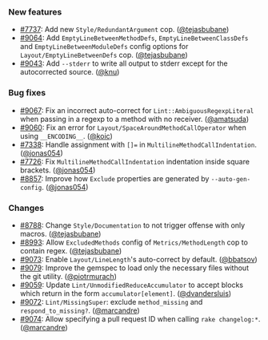 ### New features

* [#7737](https://github.com/rubocop-hq/rubocop/issues/7737): Add new `Style/RedundantArgument` cop. ([@tejasbubane][])
* [#9064](https://github.com/rubocop-hq/rubocop/issues/9064): Add `EmptyLineBetweenMethodDefs`, `EmptyLineBetweenClassDefs` and `EmptyLineBetweenModuleDefs` config options for `Layout/EmptyLineBetweenDefs` cop. ([@tejasbubane][])
* [#9043](https://github.com/rubocop-hq/rubocop/pull/9043): Add `--stderr` to write all output to stderr except for the autocorrected source. ([@knu][])

### Bug fixes

* [#9067](https://github.com/rubocop-hq/rubocop/pull/9067): Fix an incorrect auto-correct for `Lint::AmbiguousRegexpLiteral` when passing in a regexp to a method with no receiver. ([@amatsuda][])
* [#9060](https://github.com/rubocop-hq/rubocop/issues/9060): Fix an error for `Layout/SpaceAroundMethodCallOperator` when using `__ENCODING__`. ([@koic][])
* [#7338](https://github.com/rubocop-hq/rubocop/issues/7338): Handle assignment with `[]=` in `MultilineMethodCallIndentation`. ([@jonas054][])
* [#7726](https://github.com/rubocop-hq/rubocop/issues/7726): Fix `MultilineMethodCallIndentation` indentation inside square brackets. ([@jonas054][])
* [#8857](https://github.com/rubocop-hq/rubocop/issues/8857): Improve how `Exclude` properties are generated by `--auto-gen-config`. ([@jonas054][])

### Changes

* [#8788](https://github.com/rubocop-hq/rubocop/issues/8788): Change `Style/Documentation` to not trigger offense with only macros. ([@tejasbubane][])
* [#8993](https://github.com/rubocop-hq/rubocop/issues/8993): Allow `ExcludedMethods` config of `Metrics/MethodLength` cop to contain regex. ([@tejasbubane][])
* [#9073](https://github.com/rubocop-hq/rubocop/issues/9073): Enable `Layout/LineLength`'s auto-correct by default. ([@bbatsov][])
* [#9079](https://github.com/rubocop-hq/rubocop/pull/9079): Improve the gemspec to load only the necessary files without the git utility. ([@piotrmurach][])
* [#9059](https://github.com/rubocop-hq/rubocop/pull/9059): Update `Lint/UnmodifiedReduceAccumulator` to accept blocks which return in the form `accumulator[element]`. ([@dvandersluis][])
* [#9072](https://github.com/rubocop-hq/rubocop/pull/9072): `Lint/MissingSuper`: exclude `method_missing` and `respond_to_missing?`. ([@marcandre][])
* [#9074](https://github.com/rubocop-hq/rubocop/pull/9074): Allow specifying a pull request ID when calling `rake changelog:*`. ([@marcandre][])

[@tejasbubane]: https://github.com/tejasbubane
[@knu]: https://github.com/knu
[@amatsuda]: https://github.com/amatsuda
[@koic]: https://github.com/koic
[@jonas054]: https://github.com/jonas054
[@bbatsov]: https://github.com/bbatsov
[@piotrmurach]: https://github.com/piotrmurach
[@dvandersluis]: https://github.com/dvandersluis
[@marcandre]: https://github.com/marcandre
